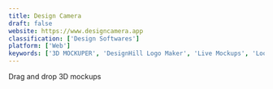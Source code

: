 ```yaml
---
title: Design Camera
draft: false 
website: https://www.designcamera.app
classification: ['Design Softwares']
platform: ['Web']
keywords: ['3D MOCKUPER', 'DesignHill Logo Maker', 'Live Mockups', 'Looped Live Mockups', 'Mobile Wireframe Kit', 'Mock', 'PlaceKitten', 'Poly by Google', 'ScreenCube', 'ScreenSpace Mockup', 'Simple Mockups', 'The Mockup Club', 'UsabilityHub', 'User Interviews', 'Userlytics', 'Vector Mockups Library']
---
```

Drag and drop 3D mockups
